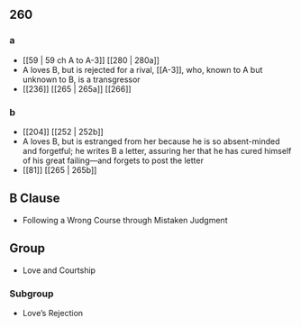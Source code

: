 ## 260
### a
- [[59 | 59 ch A to A-3]] [[280 | 280a]] 
- A loves B, but is rejected for a rival, [[A-3]], who, known to A but unknown to B, is a transgressor
- [[236]] [[265 | 265a]] [[266]] 

### b
- [[204]] [[252 | 252b]] 
- A loves B, but is estranged from her because he is so absent-minded and forgetful; he writes B a letter, assuring her that he has cured himself of his great failing—and forgets to post the letter
- [[81]] [[265 | 265b]] 

## B Clause
- Following a Wrong Course through Mistaken Judgment

## Group
- Love and Courtship

### Subgroup
- Love’s Rejection


